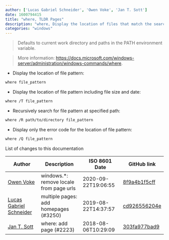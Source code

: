 ```yaml
---
author: ['Lucas Gabriel Schneider', 'Owen Voke', 'Jan T. Sott']
date: 1600794415
title: "where, TLDR Pages"
description: "where, Display the location of files that match the search pattern."
categories: "windows"
---
```

> Defaults to current work directory and paths in the PATH environment variable.

> More information: <https://docs.microsoft.com/windows-server/administration/windows-commands/where>.

- Display the location of file pattern:

```bash
where file_pattern
```

- Display the location of file pattern including file size and date:

```bash
where /T file_pattern
```

- Recursively search for file pattern at specified path:

```bash
where /R path/to/directory file_pattern
```

- Display only the error code for the location of file pattern:

```bash
where /Q file_pattern
```
List of changes to this documentation


Author | Description | ISO 8601 Date | GitHub link
------|-----|-----|-----
[Owen Voke](mailto:development@voke.dev) | windows.*: remove locale from page urls | 2020-09-22T19:06:55 | [8f9a4b1f5cff](https://github.com/tldr-pages/tldr/commit/8f9a4b1f5cff138652665e9756a1a13466029fed)
[Lucas Gabriel Schneider](mailto:lucas.schneider@sap.com) | multiple pages: add homepages (#3250) | 2019-08-22T14:37:57 | [cd926556204e](https://github.com/tldr-pages/tldr/commit/cd926556204e9b8d34858b141886c675e8e0b83a)
[Jan T. Sott](mailto:jan@idleberg.com) | where: add page (#2223) | 2018-08-06T10:29:09 | [303fa977bad9](https://github.com/tldr-pages/tldr/commit/303fa977bad90dd2a88c04a9f1cdcd2f93320ce8)

